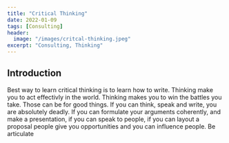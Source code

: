 ```yaml
---
title: "Critical Thinking"
date: 2022-01-09
tags: [Consulting]
header:
  image: "/images/critcal-thinking.jpeg"
excerpt: "Consulting, Thinking"
---
```


## Introduction

Best way to learn critical thinking is to learn how to write. Thinking make you to act effectivly in the world. 
Thinking makes you to win the battles you take. Those can be for good things. If you can think, speak and write, you are absolutely deadly.
If you can formulate your arguments coherently, and make a presentation, if you can speak to people, if you can layout a proposal people give you opportunities and 
you can influence people. Be articulate
